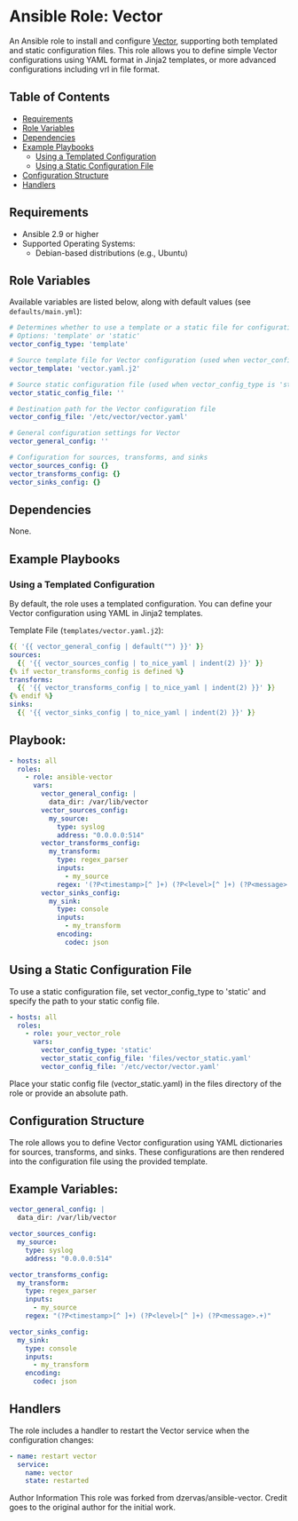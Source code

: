 # Ansible Role: Vector

An Ansible role to install and configure [Vector](https://vector.dev/), supporting both templated and static configuration files. This role allows you to define simple Vector configurations using YAML format in Jinja2 templates, or more advanced configurations including vrl in file format.

## Table of Contents

- [Requirements](#requirements)
- [Role Variables](#role-variables)
- [Dependencies](#dependencies)
- [Example Playbooks](#example-playbooks)
  - [Using a Templated Configuration](#using-a-templated-configuration)
  - [Using a Static Configuration File](#using-a-static-configuration-file)
- [Configuration Structure](#configuration-structure)
- [Handlers](#handlers)

## Requirements

- Ansible 2.9 or higher
- Supported Operating Systems:
  - Debian-based distributions (e.g., Ubuntu)

## Role Variables

Available variables are listed below, along with default values (see `defaults/main.yml`):

```yaml
# Determines whether to use a template or a static file for configuration.
# Options: 'template' or 'static'
vector_config_type: 'template'

# Source template file for Vector configuration (used when vector_config_type is 'template')
vector_template: 'vector.yaml.j2'

# Source static configuration file (used when vector_config_type is 'static')
vector_static_config_file: ''

# Destination path for the Vector configuration file
vector_config_file: '/etc/vector/vector.yaml'

# General configuration settings for Vector
vector_general_config: ''

# Configuration for sources, transforms, and sinks
vector_sources_config: {}
vector_transforms_config: {}
vector_sinks_config: {}
```

## Dependencies
None.

## Example Playbooks
### Using a Templated Configuration
By default, the role uses a templated configuration. You can define your Vector configuration using YAML in Jinja2 templates.

Template File (`templates/vector.yaml.j2`):

```yaml
{{ '{{ vector_general_config | default("") }}' }}
sources:
  {{ '{{ vector_sources_config | to_nice_yaml | indent(2) }}' }}
{% if vector_transforms_config is defined %}
transforms:
  {{ '{{ vector_transforms_config | to_nice_yaml | indent(2) }}' }}
{% endif %}
sinks:
  {{ '{{ vector_sinks_config | to_nice_yaml | indent(2) }}' }}
```

## Playbook:

```yaml
- hosts: all
  roles:
    - role: ansible-vector
      vars:
        vector_general_config: |
          data_dir: /var/lib/vector
        vector_sources_config:
          my_source:
            type: syslog
            address: "0.0.0.0:514"
        vector_transforms_config:
          my_transform:
            type: regex_parser
            inputs:
              - my_source
            regex: '(?P<timestamp>[^ ]+) (?P<level>[^ ]+) (?P<message>.+)'
        vector_sinks_config:
          my_sink:
            type: console
            inputs:
              - my_transform
            encoding:
              codec: json
```

## Using a Static Configuration File
To use a static configuration file, set vector_config_type to 'static' and specify the path to your static config file.

```yaml
- hosts: all
  roles:
    - role: your_vector_role
      vars:
        vector_config_type: 'static'
        vector_static_config_file: 'files/vector_static.yaml'
        vector_config_file: '/etc/vector/vector.yaml'
```
Place your static config file (vector_static.yaml) in the files directory of the role or provide an absolute path.

## Configuration Structure
The role allows you to define Vector configuration using YAML dictionaries for sources, transforms, and sinks. These configurations are then rendered into the configuration file using the provided template.

## Example Variables:

```yaml
vector_general_config: |
  data_dir: /var/lib/vector

vector_sources_config:
  my_source:
    type: syslog
    address: "0.0.0.0:514"

vector_transforms_config:
  my_transform:
    type: regex_parser
    inputs:
      - my_source
    regex: "(?P<timestamp>[^ ]+) (?P<level>[^ ]+) (?P<message>.+)"

vector_sinks_config:
  my_sink:
    type: console
    inputs:
      - my_transform
    encoding:
      codec: json
```

## Handlers
The role includes a handler to restart the Vector service when the configuration changes:

```yaml
- name: restart vector
  service:
    name: vector
    state: restarted
```

Author Information
This role was forked from dzervas/ansible-vector. Credit goes to the original author for the initial work.


